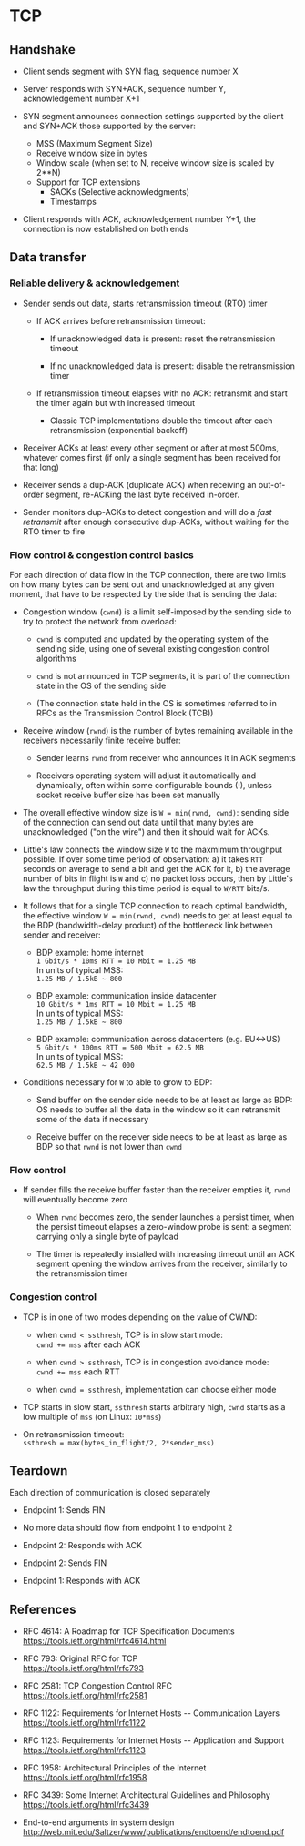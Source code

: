 # TCP

## Handshake

- Client sends segment with SYN flag, sequence number X

- Server responds with SYN+ACK, sequence number Y, acknowledgement number X+1

- SYN segment announces connection settings supported by the client and SYN+ACK
  those supported by the server:
    - MSS (Maximum Segment Size)
    - Receive window size in bytes
    - Window scale (when set to N, receive window size is scaled by 2**N)
    - Support for TCP extensions
        - SACKs (Selective acknowledgments)
        - Timestamps

- Client responds with ACK, acknowledgement number Y+1, the connection is now
  established on both ends

## Data transfer

### Reliable delivery & acknowledgement

- Sender sends out data, starts retransmission timeout (RTO) timer

    - If ACK arrives before retransmission timeout:

        - If unacknowledged data is present: reset the retransmission timeout

        - If no unacknowledged data is present: disable the retransmission timer

    - If retransmission timeout elapses with no ACK: retransmit and start the
      timer again but with increased timeout

        - Classic TCP implementations double the timeout after each
          retransmission (exponential backoff)

- Receiver ACKs at least every other segment or after at most 500ms, whatever
  comes first (if only a single segment has been received for that long)

- Receiver sends a dup-ACK (duplicate ACK) when receiving an out-of-order
  segment, re-ACKing the last byte received in-order.

- Sender monitors dup-ACKs to detect congestion and will do a *fast retransmit*
  after enough consecutive dup-ACKs, without waiting for the RTO timer to fire

### Flow control & congestion control basics

For each direction of data flow in the TCP connection, there are two limits on
how many bytes can be sent out and unacknowledged at any given moment, that have
to be respected by the side that is sending the data:

- Congestion window (`cwnd`) is a limit self-imposed by the sending side to try
  to protect the network from overload:

  - `cwnd` is computed and updated by the operating system of the sending side,
    using one of several existing congestion control algorithms

  - `cwnd` is not announced in TCP segments, it is part of the connection state
    in the OS of the sending side

  - (The connection state held in the OS is sometimes referred to in RFCs as the
    Transmission Control Block (TCB))

- Receive window (`rwnd`) is the number of bytes remaining available in the
  receivers necessarily finite receive buffer:

  - Sender learns `rwnd` from receiver who announces it in ACK segments

  - Receivers operating system will adjust it automatically and dynamically,
    often within some configurable bounds (!), unless socket receive buffer size
    has been set manually

- The overall effective window size is `W = min(rwnd, cwnd)`: sending side of
  the connection can send out data until that many bytes are unacknowledged ("on
  the wire") and then it should wait for ACKs.

- Little's law connects the window size `W` to the maxmimum throughput possible.
  If over some time period of observation: a) it takes `RTT` seconds on average
  to send a bit and get the ACK for it, b) the average number of bits in flight
  is `W` and c) no packet loss occurs, then by Little's law the throughput
  during this time period is equal to `W/RTT` bits/s.

- It follows that for a single TCP connection to reach optimal bandwidth, the
  effective window `W = min(rwnd, cwnd)` needs to get at least equal to the BDP
  (bandwidth-delay product) of the bottleneck link between sender and receiver:

  - BDP example: home internet  
    `1 Gbit/s * 10ms RTT = 10 Mbit = 1.25 MB`  
    In units of typical MSS:  
    `1.25 MB / 1.5kB ~ 800`

  - BDP example: communication inside datacenter  
    `10 Gbit/s * 1ms RTT = 10 Mbit = 1.25 MB`  
    In units of typical MSS:  
    `1.25 MB / 1.5kB ~ 800`

  - BDP example: communication across datacenters (e.g. EU<->US)  
    `5 Gbit/s * 100ms RTT = 500 Mbit = 62.5 MB`  
    In units of typical MSS:  
    `62.5 MB / 1.5kB ~ 42 000`

- Conditions necessary for `W` to able to grow to BDP:

  - Send buffer on the sender side needs to be at least as large as BDP: OS
    needs to buffer all the data in the window so it can retransmit some of the
    data if necessary

  - Receive buffer on the receiver side needs to be at least as large as BDP so
    that `rwnd` is not lower than `cwnd`

### Flow control

- If sender fills the receive buffer faster than the receiver empties it, `rwnd`
  will eventually become zero

    - When `rwnd` becomes zero, the sender launches a persist timer, when the
      persist timeout elapses a zero-window probe is sent: a segment carrying
      only a single byte of payload

    - The timer is repeatedly installed with increasing timeout until an ACK
      segment opening the window arrives from the receiver, similarly to the
      retransmission timer

### Congestion control

- TCP is in one of two modes depending on the value of CWND:

    - when `cwnd < ssthresh`, TCP is in slow start mode:  
      `cwnd += mss` after each ACK

    - when `cwnd > ssthresh`, TCP is in congestion avoidance mode:  
      `cwnd += mss` each RTT

    - when `cwnd = ssthresh`, implementation can choose either mode

- TCP starts in slow start, `ssthresh` starts arbitrary high, `cwnd` starts as a
  low multiple of `mss` (on Linux: `10*mss`)

- On retransmission timeout:  
  `ssthresh = max(bytes_in_flight/2, 2*sender_mss)`

## Teardown

Each direction of communication is closed separately

- Endpoint 1: Sends FIN

- No more data should flow from endpoint 1 to endpoint 2

- Endpoint 2: Responds with ACK

- Endpoint 2: Sends FIN

- Endpoint 1: Responds with ACK

## References

- RFC 4614: A Roadmap for TCP Specification Documents  
  <https://tools.ietf.org/html/rfc4614.html>

- RFC 793: Original RFC for TCP  
  <https://tools.ietf.org/html/rfc793>

- RFC 2581: TCP Congestion Control RFC  
  <https://tools.ietf.org/html/rfc2581>

- RFC 1122: Requirements for Internet Hosts -- Communication Layers  
  <https://tools.ietf.org/html/rfc1122>

- RFC 1123: Requirements for Internet Hosts -- Application and Support  
  <https://tools.ietf.org/html/rfc1123>

- RFC 1958: Architectural Principles of the Internet  
  <https://tools.ietf.org/html/rfc1958>

- RFC 3439: Some Internet Architectural Guidelines and Philosophy  
  <https://tools.ietf.org/html/rfc3439>

- End-to-end arguments in system design  
  <http://web.mit.edu/Saltzer/www/publications/endtoend/endtoend.pdf>
